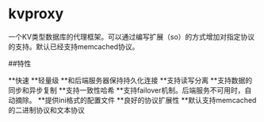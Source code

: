 # kvproxy
一个KV类型数据库的代理框架。可以通过编写扩展（so）的方式增加对指定协议的支持。默认已经支持memcached协议。

##特性

 **快速
 **轻量级
**和后端服务器保持持久化连接
**支持读写分离
**支持数据的同步和异步复制
**支持一致性哈希
**支持failover机制。后端服务不可用时，自动摘除。
**提供ini格式的配置文件
**良好的协议扩展性
**默认支持memcached的二进制协议和文本协议
